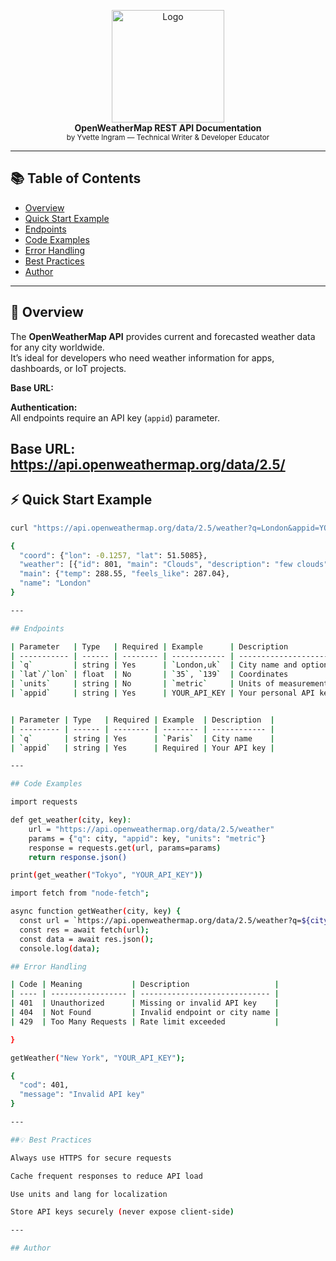 <p align="center">
  <img src="./images/logo.png" width="180" alt="Logo"><br>
  <b>OpenWeatherMap REST API Documentation</b><br>
  <sub>by Yvette Ingram — Technical Writer & Developer Educator</sub>
</p>

---

## 📚 Table of Contents
- [Overview](#-overview)
- [Quick Start Example](#-quick-start-example)
- [Endpoints](#-endpoints)
- [Code Examples](#-code-examples)
- [Error Handling](#-error-handling)
- [Best Practices](#-best-practices)
- [Author](#-author)

---

## 🚀 Overview
The **OpenWeatherMap API** provides current and forecasted weather data for any city worldwide.  
It’s ideal for developers who need weather information for apps, dashboards, or IoT projects.

**Base URL:**


**Authentication:**  
All endpoints require an API key (`appid`) parameter.

**Base URL:**  https://api.openweathermap.org/data/2.5/
---

## ⚡ Quick Start Example
```bash
curl "https://api.openweathermap.org/data/2.5/weather?q=London&appid=YOUR_API_KEY"

{
  "coord": {"lon": -0.1257, "lat": 51.5085},
  "weather": [{"id": 801, "main": "Clouds", "description": "few clouds"}],
  "main": {"temp": 288.55, "feels_like": 287.04},
  "name": "London"
}

---

## Endpoints

| Parameter   | Type   | Required | Example      | Description                         |
| ----------- | ------ | -------- | ------------ | ----------------------------------- |
| `q`         | string | Yes      | `London,uk`  | City name and optional country code |
| `lat`/`lon` | float  | No       | `35`, `139`  | Coordinates                         |
| `units`     | string | No       | `metric`     | Units of measurement                |
| `appid`     | string | Yes      | YOUR_API_KEY | Your personal API key               |


| Parameter | Type   | Required | Example  | Description  |
| --------- | ------ | -------- | -------- | ------------ |
| `q`       | string | Yes      | `Paris`  | City name    |
| `appid`   | string | Yes      | Required | Your API key |

---

## Code Examples

import requests

def get_weather(city, key):
    url = "https://api.openweathermap.org/data/2.5/weather"
    params = {"q": city, "appid": key, "units": "metric"}
    response = requests.get(url, params=params)
    return response.json()

print(get_weather("Tokyo", "YOUR_API_KEY"))

import fetch from "node-fetch";

async function getWeather(city, key) {
  const url = `https://api.openweathermap.org/data/2.5/weather?q=${city}&appid=${key}&units=metric`;
  const res = await fetch(url);
  const data = await res.json();
  console.log(data);

## Error Handling

| Code | Meaning           | Description                   |
| ---- | ----------------- | ----------------------------- |
| 401  | Unauthorized      | Missing or invalid API key    |
| 404  | Not Found         | Invalid endpoint or city name |
| 429  | Too Many Requests | Rate limit exceeded           |

}

getWeather("New York", "YOUR_API_KEY");

{
  "cod": 401,
  "message": "Invalid API key"
}

---

##💡 Best Practices

Always use HTTPS for secure requests

Cache frequent responses to reduce API load

Use units and lang for localization

Store API keys securely (never expose client-side)

---

## Author
